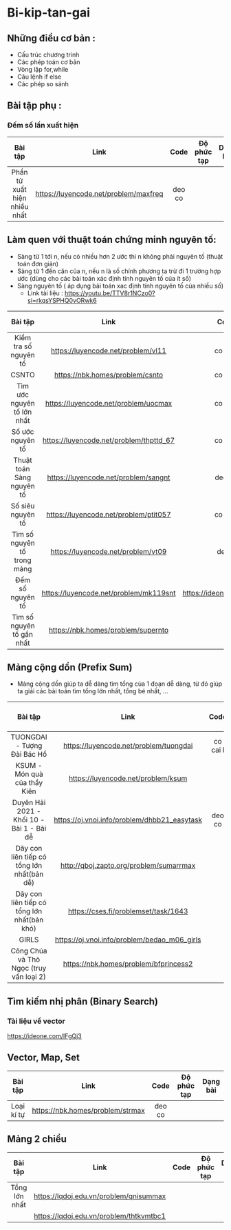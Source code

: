 # Bi-kip-tan-gai

## Những điều cơ bản :
- Cấu trúc chương trình
- Các phép toán cơ bản
- Vòng lặp for,while
- Câu lệnh if else 
- Các phép so sánh


## Bài tập phụ :
### Đếm số lần xuất hiện 

|                   Bài tập                       |                  Link                        |       Code                  |   Độ phức tạp   |     Dạng bài         |
| :----------------------------------------------:|:--------------------------------------------:|:---------------------------:|:---------------:|:--------------------:|
|Phần tử xuất hiện nhiều nhất                     | https://luyencode.net/problem/maxfreq        | deo co                      |                 |                      |


## Làm quen với thuật toán chứng minh nguyên tố:
- Sàng từ 1 tới n, nếu có nhiều hơn 2 ước thì n không phải nguyên tố (thuật toán đơn giản)
- Sàng từ 1 đến căn của n, nếu n là số chính phương ta trừ đi 1 trường hợp ước (dùng cho các bài toán xác định tính nguyên tố của ít số)
- Sàng nguyên tố ( áp dụng bài toán xac định tính nguyên tố của nhiều số)
  - Link tài liệu : https://youtu.be/TTV8r1NCzo0?si=rkqsYSPHQ0vORwk6

 
|                   Bài tập                       |                  Link                        |       Code                  |   Độ phức tạp   |     Dạng bài         |
| :----------------------------------------------:|:--------------------------------------------:|:---------------------------:|:---------------:|:--------------------:|
|      Kiểm tra số nguyên tố                      |  https://luyencode.net/problem/vl11          |  co cai l                   |   O(sqrt(n))    |                      |
|               CSNTO                             |  https://nbk.homes/problem/csnto             |  co cai l                   |                 |                      |
|     Tìm ước nguyên tố lớn nhất                  |  https://luyencode.net/problem/uocmax        | co cai l                    | O(sqrt(n))      |                      |
|   Số ước nguyên tố                              |  https://luyencode.net/problem/thpttd_67     |  co  cai l                  |      O(sqrt(n)) |                      |
|       Thuật toán Sàng nguyên tố                 |  https://luyencode.net/problem/sangnt        | deo co                      | O(n.log(n))     |                      |
|         Số siêu nguyên tố                       |  https://luyencode.net/problem/ptit057       |   co cai l                  |  O(n.log(n))    |                      |
|     Tìm số nguyên tố trong mảng                 |  https://luyencode.net/problem/vt09          | deo c                       |                 |                      |
|  Đếm số nguyên tố                               |  https://luyencode.net/problem/mk119snt      |  https://ideone.com/j9kAb1  |                 |   Sàn nto + Prefix   |
|  Tìm số nguyên tố gần nhất                      |  https://nbk.homes/problem/supernto          |                             |                 |                    |



## Mảng cộng dồn (Prefix Sum)
- Mảng cộng dồn giúp ta dễ dàng tìm tổng của 1 đoạn dễ dàng, từ đó giúp ta giải các bài toán tìm tổng lớn nhất, tổng bé nhất, ...

|                   Bài tập                       |                  Link                        |       Code                  |   Độ phức tạp   |     Dạng bài         |
| :----------------------------------------------:|:--------------------------------------------:|:---------------------------:|:---------------:|:--------------------:|
|TUONGDAI - Tượng Đài Bác Hồ                      | https://luyencode.net/problem/tuongdai       | co cai l                    |                 |   Prefix Sum         | 
|KSUM - Món quà của thầy Kiên                     | https://luyencode.net/problem/ksum           |                             |                 |   Prefix Sum         |
|Duyên Hải 2021 - Khối 10 - Bài 1 - Bài dễ        | https://oj.vnoi.info/problem/dhbb21_easytask |  deo co                     | O(n)            |                      |
|Dãy con liên tiếp có tổng lớn nhất(bản dễ)       | http://qboj.zapto.org/problem/sumarrmax      |                             |                 |                      |
|  Dãy con liên tiếp có tổng lớn nhất(bản khó)    | https://cses.fi/problemset/task/1643         |                             |                 |  Thuật toán kadane   |
|  GIRLS                                          | https://oj.vnoi.info/problem/bedao_m06_girls |                             |                 |                      |
| Công Chúa và Thỏ Ngọc (truy vấn loại 2)         | https://nbk.homes/problem/bfprincess2        |                             |                 |  Prefix Sum 2 chiều  |




## Tìm kiếm nhị phân (Binary Search)
### Tài liệu về vector
https://ideone.com/IFgQj3
## Vector, Map, Set
|                   Bài tập                       |                  Link                        |       Code                  |   Độ phức tạp   |     Dạng bài         |
| :----------------------------------------------:|:--------------------------------------------:|:---------------------------:|:---------------:|:--------------------:|
|          Loại kí tự                             | https://nbk.homes/problem/strmax             | deo co                      |                 |                      |


## Mảng 2 chiều 
|                   Bài tập                       |                  Link                        |       Code                  |   Độ phức tạp   |     Dạng bài         |
| :----------------------------------------------:|:--------------------------------------------:|:---------------------------:|:---------------:|:--------------------:|
| Tổng lớn nhất                                   | https://lqdoj.edu.vn/problem/qnisummax       |                             |                 |                      |
|                                                 | https://lqdoj.edu.vn/problem/thtkvmtbc1      |                             |                 |                      |


